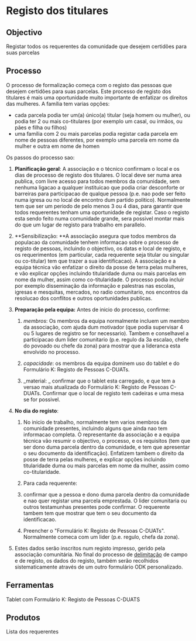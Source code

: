 # Registo dos titulares

## Objectivo

Registar todos os requerentes da comunidade que desejem certidões para suas parcelas

## Processo

O processo de formalização começa com o registo das pessoas que desejem certidões para suas parcelas. Este processo de registo dos titulares é mais uma oportunidade muito importante de enfatizar os direitos das mulheres. A família tem varias opções:

* cada parcela podia ter um\(a\) único\(a\) titular \(seja homem ou mulher\), ou podia ter 2 ou mais co-titulares \(por exemplo um casal, ou irmãos, ou pães e filha ou filhos\)
* uma família com 2 ou mais parcelas podia registar cada parcela em nome de pessoas diferentes, por exemplo uma parcela em nome da mulher e outra em nome de homen

Os passos do processo sao:

1. **Planificação geral**: A associação e o técnico confirmam o local e os dias de processo de registo dos titulares. O local deve ser numa area publica, com livre acesso para todos membros da comunidade, sem nenhuma ligacao a qualquer instituicao que podia criar desconforte or barreiras para participacao de qualque pessoa \(p.e. nao pode ser feito numa igresa ou no local de encontro dum partido politico\). Normalmente tem que ser um periodo de pelo menos 3 ou 4 dias, para garantir que todos requerentes tenham uma oportunidade de registar. Caso o registo esta sendo feito numa comunidade grande, sera possivel montar mais do que um lugar de registo para trabalho em parallelo.

2. **Sensibilização: **A associação asegura que todos membros da populacao da comunidade tenhem informacao sobre o processo de registo de pessoas, incluindo o objectivo, os datas e local de registo, e os requerimentos \(em particular, cada requerente seja titular ou singular ou co-titular\) tem que trazer a sua identificacao\). A associação e a equipa técnica vão enfatizar o direito da posse de terra pelas mulheres, e vão explicar opções incluindo titularidade duma ou mais parcelas em nome da mulher, assim como co-titularidade. O processo podia incluir por exemplo disseminação da informação e palestras nas escolas, igresas e mesquitas, mercados, no radio comunitario, nos encontros da resolucao dos conflitos e outros  oportunidades publicas.

3. **Preparação pela equipa:** Antes de inicio do processo, confirme:

   1. _membros_: Os membros da equipa normalmente incluem um membro da associação, com ajuda dum motivador \(que podia supervisar 4 ou 5 lugares de registro se for necessario\). Tambem e conselhavel a participacao dum lider comunitario \(p.e. regulo da 3a escalao, chefe do povoado ou chefe da zona\) para mostrar que a lideranca esta envolvido no processo.

   2. _capacidade_: os membros da equipa dominem uso do tablet e do Formulário K: Registo de Pessoas C-DUATs.

   3. _material: _ confirmar que o tablet esta carregado, e que tem a versao mais atualizada do Formulário K: Registo de Pessoas C-DUATs. Confirmar que o local de registo tem cadeiras e uma mesa se for possivel.

4. **No dia do registo**:  
   1. No inicio de trabalho, normalmente tem varios membros da comunidade presentes, incluindo alguns que ainda nao tem informacao completa. O representante da associação e a equipa técnica vão resumir o objectivo, o processo, e os requisitos \(tem que ser dono duma parcela dentro da comunidade, e tem que apresentar o seu documento da identificação\). Enfatizem tambem o direito da posse de terra pelas mulheres, e explicar opções incluindo titularidade duma ou mais parcelas em nome da mulher, assim como co-titularidade.  
   2. Para cada requerente:

   1. confirmar que a pessoa e dono duma parcela dentro da comunidade e nao quer registar uma parcela emprestada. O lider comunitaria ou outros testamunhas presentes pode confirmar. O requerente tambem tem que mostrar que tem o seu documento da identificacao.

   2. Preencher o "Formulário K: Registo de Pessoas C-DUATs". Normalmente comeca com um lider \(p.e. regulo, chefa da zona\).

5. Estes dados serão inscritos num registo impresso, gerido pela associação comunitária. No final do processo de [delimitação](https://cavateco.gitbooks.io/cavateco-legend-manual/content/v/530ecdb2c486b274615ac19828fbbb1dba277b30/GLOSSARY.html#delimitação) de campo e de registo, os dados do registo, também serão recolhidos sistematicamente através de um outro formulário ODK personalizado.

## Ferramentas

Tablet com Formulário K: Registo de Pessoas C-DUATS

## Produtos

Lista dos requerentes

